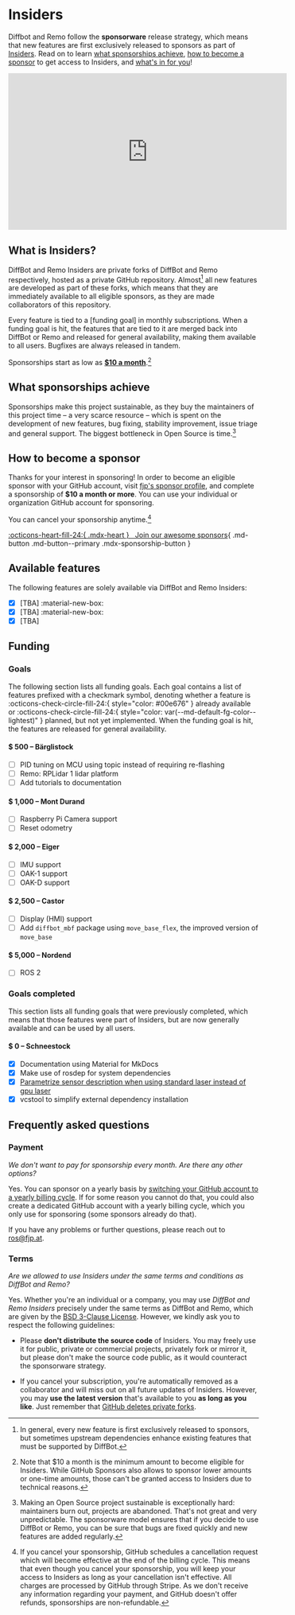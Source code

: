 <!--
---
template: overrides/main.html
title: Insiders
---
-->

# Insiders

Diffbot and Remo follow the __sponsorware__ release strategy, which means
that new features are first exclusively released to sponsors as part of
[Insiders]. Read on to learn [what sponsorships achieve],
[how to become a sponsor] to get access to Insiders, and
[what's in for you][available features]!

<iframe width="560" height="315" src="https://www.youtube.com/embed/6aAEbtfVbAk" title="YouTube video player" frameborder="0" allow="accelerometer; autoplay; clipboard-write; encrypted-media; gyroscope; picture-in-picture" allowfullscreen></iframe>

  [Insiders]: #what-is-insiders
  [what sponsorships achieve]: #what-sponsorships-achieve
  [how to become a sponsor]: #how-to-become-a-sponsor
  [available features]: #available-features

## What is Insiders?

DiffBot and Remo Insiders are private forks of DiffBot and Remo respectively, hosted as
a private GitHub repository. Almost[^1] all new features are developed as part of
these forks, which means that they are immediately available to all eligible
sponsors, as they are made collaborators of this repository.

  [^1]:
    In general, every new feature is first exclusively released to sponsors, but
    sometimes upstream dependencies enhance
    existing features that must be supported by DiffBot.

Every feature is tied to a [funding goal] in monthly subscriptions. When a
funding goal is hit, the features that are tied to it are merged back into
DiffBot or Remo and released for general availability, making them available
to all users. Bugfixes are always released in tandem.

Sponsorships start as low as [__$10 a month__][how to become a sponsor].[^2]

  [^2]:
    Note that $10 a month is the minimum amount to become eligible for
    Insiders. While GitHub Sponsors also allows to sponsor lower amounts or
    one-time amounts, those can't be granted access to Insiders due to
    technical reasons.

## What sponsorships achieve

Sponsorships make this project sustainable, as they buy the maintainers of this
project time – a very scarce resource – which is spent on the development of new
features, bug fixing, stability improvement, issue triage and general support.
The biggest bottleneck in Open Source is time.[^3]

  [^3]:
    Making an Open Source project sustainable is exceptionally hard: maintainers
    burn out, projects are abandoned. That's not great and very unpredictable.
    The sponsorware model ensures that if you decide to use DiffBot or Remo,
    you can be sure that bugs are fixed quickly and new features are added
    regularly.

<!-- If you're unsure if you should sponsor this project, check out the list of
[completed funding goals] to learn whether you're already using features that
were developed with the help of sponsorships. You're most likely using at least
a handful of them, [thanks to our awesome sponsors]!

  [completed funding goals]: #goals-completed
  [thanks to our awesome sponsors]: #how-to-become-a-sponsor
-->
## How to become a sponsor

Thanks for your interest in sponsoring! In order to become an eligible sponsor
with your GitHub account, visit [fjp's sponsor profile], and complete
a sponsorship of __$10 a month or more__. You can use your individual or
organization GitHub account for sponsoring.

<!-- __Important__: If you're sponsoring @fjp through a GitHub organization,
please send a short email to ros@fjp.at with the name of your
organization and the GitHub account of the individual that should be added as a 
collaborator.[^4] -->

You can cancel your sponsorship anytime.[^5]

<!--  [^4]:
    It's currently not possible to grant access to each member of an
    organization, as GitHub only allows for adding users. Thus, after
    sponsoring, please send an email to ros@fjp.at, stating which
    account should become a collaborator of the Insiders repository. We're
    working on a solution which will make access to organizations much simpler.
    To ensure that access is not tied to a particular individual GitHub account,
    create a bot account (i.e. a GitHub account that is not tied to a specific
    individual), and use this account for the sponsoring. After being added to
    the list of collaborators, the bot account can create a private fork of the
    private Insiders GitHub repository, and grant access to all members of the
    organizations.
-->

  [^5]:
    If you cancel your sponsorship, GitHub schedules a cancellation request
    which will become effective at the end of the billing cycle. This means
    that even though you cancel your sponsorship, you will keep your access to
    Insiders as long as your cancellation isn't effective. All charges are
    processed by GitHub through Stripe. As we don't receive any information
    regarding your payment, and GitHub doesn't offer refunds, sponsorships are
    non-refundable.

[:octicons-heart-fill-24:{ .mdx-heart } &nbsp; Join our <span class="mdx-sponsorship-count" data-mdx-component="sponsorship-count"></span> awesome sponsors][fjp's sponsor profile]{ .md-button .md-button--primary .mdx-sponsorship-button }


<div class="mdx-sponsorship" data-mdx-component="sponsorship" hidden>
  <div class="mdx-sponsorship__list"></div>
  <small>
    If you sponsor publicly, you're automatically added here with a link to
    your profile and avatar to show your support for DiffBot and Remo.
    Alternatively, if you wish to keep your sponsorship private, you'll be a
    silent +1. You can select visibility during checkout and change it
    afterwards.
  </small>
</div>

  [fjp's sponsor profile]: https://github.com/sponsors/fjp

## Available features

The following features are solely available via DiffBot and Remo Insiders:

<div class="mdx-columns" markdown>

- [x] [TBA] :material-new-box:
- [x] [TBA] :material-new-box:
- [x] [TBA]

</div>

## Funding <span class="mdx-sponsorship-total" data-mdx-component="sponsorship-total"></span>

### Goals

The following section lists all funding goals. Each goal contains a list of
features prefixed with a checkmark symbol, denoting whether a feature is
:octicons-check-circle-fill-24:{ style="color: #00e676" } already available or 
:octicons-check-circle-fill-24:{ style="color: var(--md-default-fg-color--lightest)" } planned, but not yet implemented. When the funding goal is hit, the features
are released for general availability.

#### $ 500 – Bärglistock

- [ ] PID tuning on MCU using topic instead of requiring re-flashing
- [ ] Remo: RPLidar 1 lidar platform
- [ ] Add tutorials to documentation

#### $ 1,000 – Mont Durand

- [ ] Raspberry Pi Camera support
- [ ] Reset odometry

#### $ 2,000 – Eiger

- [ ] IMU support
- [ ] OAK-1 support
- [ ] OAK-D support

#### $ 2,500 – Castor

- [ ] Display (HMI) support
- [ ] Add `diffbot_mbf` package using `move_base_flex`, the improved version of `move_base`

#### $ 5,000 – Nordend

- [ ] ROS 2


### Goals completed

This section lists all funding goals that were previously completed, which means
that those features were part of Insiders, but are now generally available and
can be used by all users.

#### $ 0 – Schneestock

- [x] Documentation using Material for MkDocs
- [x] Make use of rosdep for system dependencies
- [x] [Parametrize sensor description when using standard laser instead of gpu laser](#27)
- [x] vcstool to simplify external dependency installation

## Frequently asked questions

### Payment

_We don't want to pay for sponsorship every month. Are there any other options?_

Yes. You can sponsor on a yearly basis by [switching your GitHub account to a
yearly billing cycle][billing cycle]. If for some reason you cannot do that, you
could also create a dedicated GitHub account with a yearly billing cycle, which
you only use for sponsoring (some sponsors already do that).

If you have any problems or further questions, please reach out to
ros@fjp.at.

  [billing cycle]: https://docs.github.com/en/github/setting-up-and-managing-billing-and-payments-on-github/changing-the-duration-of-your-billing-cycle

### Terms

_Are we allowed to use Insiders under the same terms and conditions as
DiffBot and Remo?_

Yes. Whether you're an individual or a company, you may use _DiffBot and Remo
Insiders_ precisely under the same terms as DiffBot and Remo, which are given
by the [BSD 3-Clause License]. However, we kindly ask you to respect the following
guidelines:

- Please __don't distribute the source code__ of Insiders. You may freely use
  it for public, private or commercial projects, privately fork or mirror it,
  but please don't make the source code public, as it would counteract the 
  sponsorware strategy.

- If you cancel your subscription, you're automatically removed as a
  collaborator and will miss out on all future updates of Insiders. However, you
  may __use the latest version__ that's available to you __as long as you like__.
  Just remember that [GitHub deletes private forks].

  [BSD 3-Clause License]: ../LICENSE
  [GitHub deletes private forks]: https://docs.github.com/en/github/setting-up-and-managing-your-github-user-account/removing-a-collaborator-from-a-personal-repository

